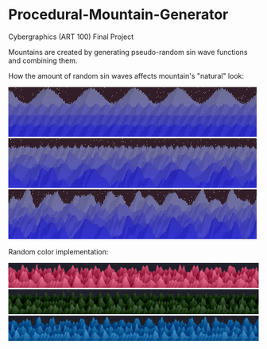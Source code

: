 # Procedural-Mountain-Generator
Cybergraphics (ART 100) Final Project

Mountains are created by generating pseudo-random sin wave functions and combining them.

How the amount of random sin waves affects mountain's "natural" look:

<img src="/Outputs/sins/one_sin/four_ranges.png"/>
<img src="/Outputs/sins/four_sin/four_ranges.png"/>
<img src="/Outputs/sins/eight_sin/four_ranges.png"/>

Random color implementation:

<img src="/Finals/seed70.png"/>
<img src="/Finals/seed51.png"/>
<img src="/Finals/seed72.png"/>